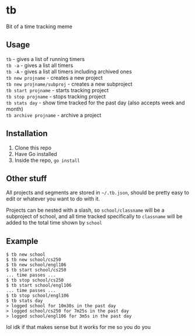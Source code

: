 # tb
Bit of a time tracking meme

## Usage
`tb` - gives a list of running timers  
`tb -a` - gives a list all timers  
`tb -A` - gives a list all timers including archived ones  
`tb new projname` - creates a new project  
`tb new projname/subproj` - creates a new subproject  
`tb start projname` - starts tracking project  
`tb stop projname` - stops tracking project  
`tb stats day` - show time tracked for the past day (also accepts week and month)  
`tb archive projname` - archive a project  

## Installation
1. Clone this repo
2. Have Go installed
3. Inside the repo, `go install`

## Other stuff
All projects and segments are stored in `~/.tb.json`, should be pretty easy to edit or whatever you want to do with it.

Projects can be nested with a slash, so `school/classname` will be a subproject of school, and all time tracked specifically to `classname` will be added to the total time shown by `school`

## Example
```
$ tb new school
$ tb new school/cs250
$ tb new school/engl106
$ tb start school/cs250
... time passes ...
$ tb stop school/cs250
$ tb start school/engl106
... time passes ...
$ tb stop school/engl106
$ tb stats day
> logged school for 10m30s in the past day
> logged school/cs250 for 7m25s in the past day
> logged school/engl106 for 3m5s in the past day
```

lol idk if that makes sense but it works for me so you do you
